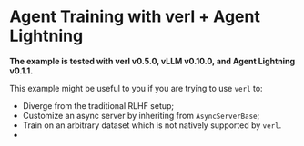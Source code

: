 # Agent Training with verl + Agent Lightning

**The example is tested with verl v0.5.0, vLLM v0.10.0, and Agent Lightning v0.1.1.**

This example might be useful to you if you are trying to use `verl` to:

- Diverge from the traditional RLHF setup;
- Customize an async server by inheriting from `AsyncServerBase`;
- Train on an arbitrary dataset which is not natively supported by `verl`.
- 